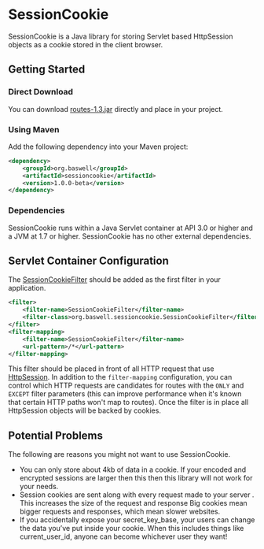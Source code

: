 SessionCookie
======

SessionCookie is a Java library for storing Servlet based HttpSession objects as a cookie stored in the client browser. 

## Getting Started

### Direct Download
You can download <a href="https://github.com/baswerc/sessioncookie/releases/download/v1.0.0-beta/routes-1.0.0-beta.jar">routes-1.3.jar</a> directly and place in your project.

### Using Maven
Add the following dependency into your Maven project:

````xml
<dependency>
    <groupId>org.baswell</groupId>
    <artifactId>sessioncookie</artifactId>
    <version>1.0.0-beta</version>
</dependency>
````
### Dependencies
SessionCookie runs within a Java Servlet container at API 3.0 or higher and a JVM at 1.7 or higher. SessionCookie has no other external dependencies.

## Servlet Container Configuration

The <a href="http://baswerc.github.io/routes/javadoc/org/baswell/sessioncookie/SessionCookieFilter.html">SessionCookieFilter</a> should be added as the first filter in your application.

````xml
<filter>
    <filter-name>SessionCookieFilter</filter-name>
    <filter-class>org.baswell.sessioncookie.SessionCookieFilter</filter-class>
</filter>
<filter-mapping>
    <filter-name>SessionCookieFilter</filter-name>
    <url-pattern>/*</url-pattern>
</filter-mapping>
````

This filter should be placed in front of all HTTP request that use <a href="http://docs.oracle.com/javaee/7/api/javax/servlet/http/HttpSession.html">HttpSession</a>. In addition to the `filter-mapping` configuration, you can control which HTTP requests are candidates for routes with the `ONLY` and `EXCEPT` filter parameters
(this can improve performance when it's known that certain HTTP paths won't map to routes). Once the filter is in place all HttpSession objects will be backed by cookies.

## Potential Problems
The following are reasons you might not want to use SessionCookie.

* You can only store about 4kb of data in a cookie. If your encoded and encrypted sessions are larger then this then this library will not work for your needs.
* Session cookies are sent along with every request made to your server . This increases the size of the request and response Big cookies mean bigger requests and responses, which mean slower websites.
* If you accidentally expose your secret_key_base, your users can change the data you’ve put inside your cookie. When this includes things like current_user_id, anyone can become whichever user they want!
